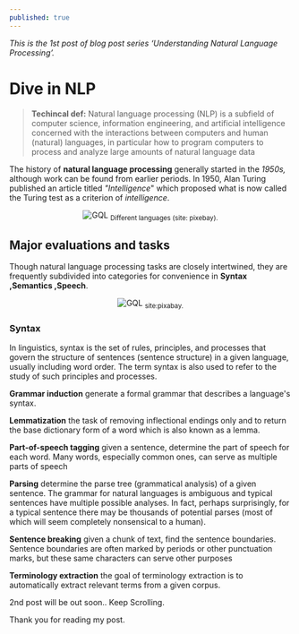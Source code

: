 ```yaml
---
published: true
---
```

_This is the 1st post of blog post series ‘Understanding Natural Language Processing’._

# Dive in NLP

> **Techincal def:** Natural language processing (NLP) is a subfield of computer science, information engineering, and artificial intelligence concerned with the interactions between computers and human (natural) languages, in particular how to program computers to process and analyze large amounts of natural language data

The history of **natural language processing** generally started in the _1950s,_ although work can be found from earlier periods. In 1950, Alan Turing published an article titled _"Intelligence_" which proposed what is now called the Turing test as a criterion of _intelligence_.

<center>
<img src="{{site.baseurl}}/assets/images/wel.png" alt="GQL">
<sub>Different languages (site: pixebay).</sub>
</center>


## Major evaluations and tasks

Though natural language processing tasks are closely intertwined, they are frequently subdivided into categories for convenience in **Syntax ,Semantics ,Speech**.

<center>
<img src="{{site.baseurl}}/assets/images/root.jpg" alt="GQL">
<sub>site:pixabay.</sub>
</center>


### Syntax
In linguistics, syntax is the set of rules, principles, and processes that govern the structure of sentences (sentence structure) in a given language, usually including word order. The term syntax is also used to refer to the study of such principles and processes.

**Grammar induction**
generate a formal grammar that describes a language's syntax.

**Lemmatization**
the task of removing inflectional endings only and to return the base dictionary form of a word which is also known as a lemma.

**Part-of-speech tagging**
given a sentence, determine the part of speech for each word. Many words, especially common ones, can serve as multiple parts of speech

**Parsing**
determine the parse tree (grammatical analysis) of a given sentence. The grammar for natural languages is ambiguous and typical sentences have multiple possible analyses. In fact, perhaps surprisingly, for a typical sentence there may be thousands of potential parses (most of which will seem completely nonsensical to a human). 

**Sentence breaking**
given a chunk of text, find the sentence boundaries. Sentence boundaries are often marked by periods or other punctuation marks, but these same characters can serve other purposes

**Terminology extraction**
the goal of terminology extraction is to automatically extract relevant terms from a given corpus.

2nd post will be out soon.. Keep Scrolling.

Thank you for reading my post.
